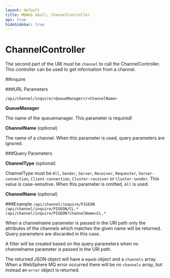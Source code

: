 ```yaml
---
layout: default
title: MQWeb &bull; ChannelController
api: true
hideSidebar: true
---
```

ChannelController
=================

The second part of the URI must be `channel` to call the ChannelController.
This controller can be used to get information from a channel.

##inquire

###URL Parameters

`/api/channel/inquire/<QueueManager>/<ChannelName>`

**QueueManager**

The name of the queuemanager. This parameter is required!

**ChannelName** (optional)
  
The name of a channel. When this parameter is used, query parameters are ignored.

###Query Parameters

**ChannelType** (optional)

ChannelType must be `All`, `Sender`, `Server`, `Receiver`, `Requester`, `Server-connection`, `Client-connection`, `Cluster-receiver` or `Cluster-sender`. This value is case-sensitive. When this parameter is omitted, `All` is used.

**ChannelName** (optional)

###Example
`/api/channel/inquire/PIGEON`  
`/api/channel/inquire/PIGEON/CL.*`  
`/api/channel/inquire/PIGEON?channelName=CL.*`

<div style="clear:both"> </div>

When a channelname parameter is passed in the URI path only the attributes of the
channels which matches the given name will be returned. Query parameters are
discarded in this case.

A filter will be created based on the query parameters when no channelname 
parameter is passed in the URI path.

The returned JSON object will have a `mqweb` object and a `channels` array. 
When a WebSphere MQ error occurred there will be no `channels` array, but instead 
an `error` object is returned.
